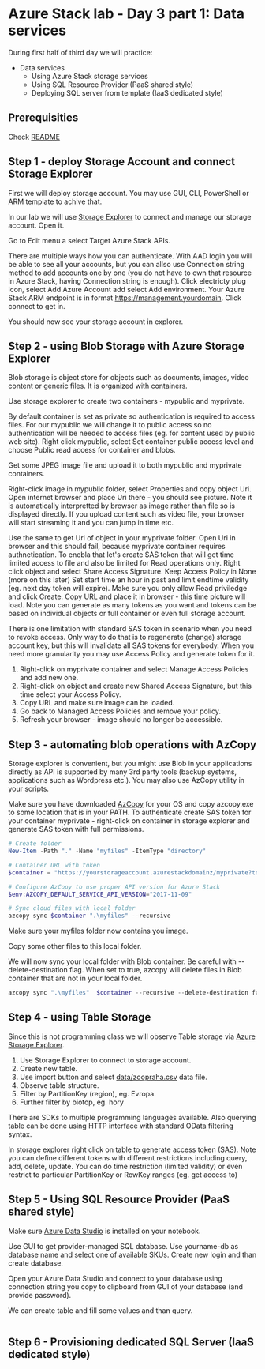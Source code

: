 # Azure Stack lab - Day 3 part 1: Data services
During first half of third day we will practice:
- Data services
  - Using Azure Stack storage services
  - Using SQL Resource Provider (PaaS shared style)
  - Deploying SQL server from template (IaaS dedicated style)

## Prerequisities
Check [README](./README.md)

## Step 1 - deploy Storage Account and connect Storage Explorer
First we will deploy storage account. You may use GUI, CLI, PowerShell or ARM template to achive that.

In our lab we will use [Storage Explorer](https://azure.microsoft.com/en-us/features/storage-explorer/) to connect and manage our storage account. Open it.

Go to Edit menu a select Target Azure Stack APIs.

There are multiple ways how you can authenticate. With AAD login you will be able to see all your accounts, but you can allso use Connection string method to add accounts one by one (you do not have to own that resource in Azure Stack, having Connection string is enough). Click electricty plug icon, select Add Azure Account add select Add environment. Your Azure Stack ARM endpoint is in format https://management.yourdomain. Click connect to get in.

You should now see your storage account in explorer.

## Step 2 - using Blob Storage with Azure Storage Explorer
Blob storage is object store for objects such as documents, images, video content or generic files. It is organized with containers.

Use storage explorer to create two containers - mypublic and myprivate. 

By default container is set as private so authentication is required to access files. For our mypublic we will change it to public access so no authentication will be needed to access files (eg. for content used by public web site). Right click mypublic, select  Set container public access level and choose Public read access for container and blobs.

Get some JPEG image file and upload it to both mypublic and myprivate containers.

Right-click image in mypublic folder, select Properties and copy object Uri. Open internet browser and place Uri there - you should see picture. Note it is automatically interpretted by browser as image rather than file so is displayed directly. If you upload content such as video file, your browser will start streaming it and you can jump in time etc.

Use the same to get Uri of object in your myprivate folder. Open Uri in browser and this should fail, because myprivate container requires authnetication. To enebla that let's create SAS token that will get time limited access to file and also be limited for Read operations only. Right click object and select Share Access Signature. Keep Access Policy in None (more on this later) Set start time an hour in past and limit endtime validity (eg. next day token will expire). Make sure you only allow Read priviledge and click Create. Copy URL and place it in browser - this time picture will load. Note you can generate as many tokens as you want and tokens can be based on individual objects or full container or even full storage account.

There is one limitation with standard SAS token in scenario when you need to revoke access. Only way to do that is to regenerate (change) storage account key, but this will invalidate all SAS tokens for everybody. When you need more granularity you may use Access Policy and generate token for it. 
1. Right-click on myprivate container and select Manage Access Policies and add new one. 
2. Right-click on object and create new Shared Access Signature, but this time select your Access Policy.
3. Copy URL and make sure image can be loaded.
4. Go back to Managed Access Policies and remove your policy.
5. Refresh your browser - image should no longer be accessible.

## Step 3 - automating blob operations with AzCopy
Storage explorer is convenient, but you might use Blob in your applications directly as API is supported by many 3rd party tools (backup systems, applications such as Wordpress etc.). You may also use AzCopy utility in your scripts.

Make sure you have downloaded [AzCopy](https://docs.microsoft.com/en-us/azure/storage/common/storage-use-azcopy-v10) for your OS and copy azcopy.exe to some location that is in your PATH. To authenticate create SAS token for your container myprivate - right-click on container in storage explorer and generate SAS token with full permissions.

```powershell
# Create folder
New-Item -Path "." -Name "myfiles" -ItemType "directory"

# Container URL with token
$container = "https://yourstorageaccount.azurestackdomainz/myprivate?tokenparams" # replace with yours

# Configure AzCopy to use proper API version for Azure Stack
$env:AZCOPY_DEFAULT_SERVICE_API_VERSION="2017-11-09"

# Sync cloud files with local folder
azcopy sync $container ".\myfiles" --recursive
```

Make sure your myfiles folder now contains you image.

Copy some other files to this local folder.

We will now sync your local folder with Blob container. Be careful with --delete-destination flag. When set to true, azcopy will delete files in Blob container that are not in your local folder.

```powershell
azcopy sync ".\myfiles"  $container --recursive --delete-destination false
```

## Step 4 - using Table Storage
Since this is not programming class we will observe Table storage via [Azure Storage Explorer](https://www.storageexplorer.com/).

1. Use Storage Explorer to connect to storage account.
2. Create new table.
3. Use import button and select [data/zoopraha.csv](data/zoopraha.csv) data file.
4. Observe table structure.
5. Filter by PartitionKey (region), eg. Evropa.
6. Further filter by biotop, eg. hory

There are SDKs to multiple programming languages available. Also querying table can be done using HTTP interface with standard OData filtering syntax.

In storage explorer right click on table to generate access token (SAS). Note you can define different tokens with different restrictions including query, add, delete, update. You can do time restriction (limited validity) or even restrict to particular PartitionKey or RowKey ranges (eg. get access to)

## Step 5 - Using SQL Resource Provider (PaaS shared style)
Make sure [Azure Data Studio](https://docs.microsoft.com/en-us/sql/azure-data-studio/download?view=sql-server-2017) is installed on your notebook.

Use GUI to get provider-managed SQL database. Use yourname-db as database name and select one of available SKUs. Create new login and than create database.

Open your Azure Data Studio and connect to your database using connection string you copy to clipboard from GUI of your database (and provide password).

We can create table and fill some values and than query.

```sql

```

## Step 6 - Provisioning dedicated SQL Server (IaaS dedicated style)